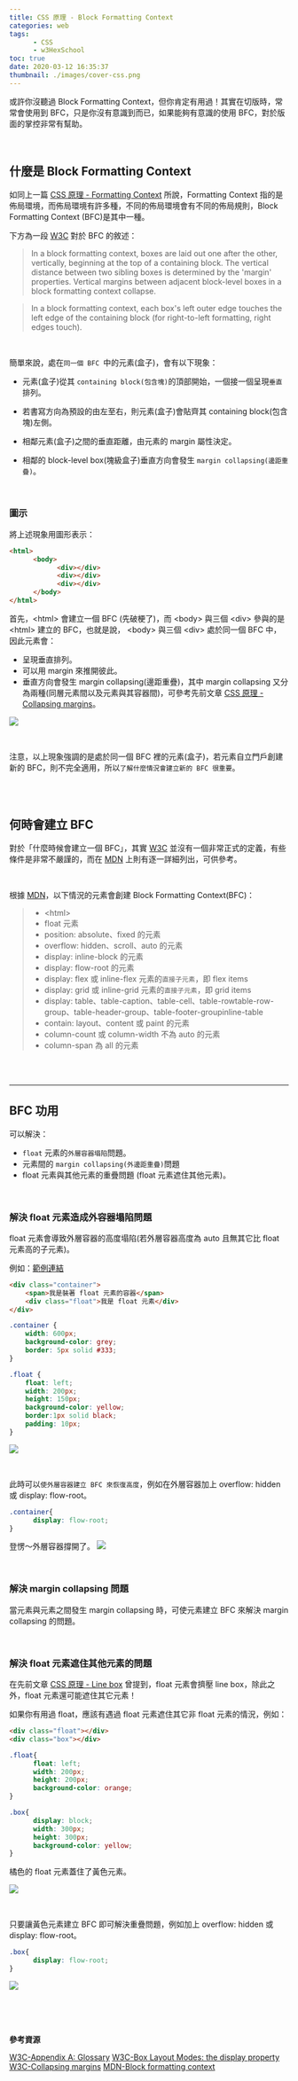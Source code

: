 ```yaml
---
title: CSS 原理 - Block Formatting Context
categories: web
tags: 
      - CSS
      - w3HexSchool
toc: true
date: 2020-03-12 16:35:37
thumbnail: ./images/cover-css.png
---
```


或許你沒聽過 Block Formatting Context，但你肯定有用過！其實在切版時，常常會使用到 BFC，只是你沒有意識到而已，如果能夠有意識的使用 BFC，對於版面的掌控非常有幫助。

<!-- more -->

<br>

## 什麼是 Block Formatting Context

如同上一篇 [CSS 原理 - Formatting Context](https://yachen168.github.io/article/Formatting-context.html#more) 所說，Formatting Context 指的是佈局環境，而佈局環境有許多種，不同的佈局環境會有不同的佈局規則，Block Formatting Context (BFC)是其中一種。

下方為一段 [W3C](https://www.w3.org/TR/CSS21/visuren.html#block-formatting) 對於 BFC 的敘述：
> In a block formatting context, boxes are laid out one after the other, vertically, beginning at the top of a containing block. The vertical distance between two sibling boxes is determined by the 'margin' properties. Vertical margins between adjacent block-level boxes in a block formatting context collapse.

> In a block formatting context, each box's left outer edge touches the left edge of the containing block (for right-to-left formatting, right edges touch).

<br>

簡單來說，處在`同一個 BFC `中的元素(盒子)，會有以下現象：
* 元素(盒子)從其 `containing block(包含塊)`的頂部開始，一個接一個呈現`垂直`排列。

* 若書寫方向為預設的由左至右，則元素(盒子)會貼齊其 containing block(包含塊)左側。

* 相鄰元素(盒子)之間的垂直距離，由元素的 margin 屬性決定。

* 相鄰的 block-level box(塊級盒子)垂直方向會發生 `margin collapsing(邊距重疊)`。

<br>

### 圖示
將上述現象用圖形表示：
```html
<html>
      <body>
            <div></div>
            <div></div>
            <div></div>
      </body>
</html>
```

首先，\<html> 會建立一個 BFC (先破梗了)，而 \<body> 與三個 \<div> 參與的是 \<html> 建立的 BFC，也就是說， \<body> 與三個 \<div> 處於同一個 BFC 中，因此元素會：
- 呈現垂直排列。
- 可以用 margin 來推開彼此。
- 垂直方向會發生 margin collapsing(邊距重疊)，其中 margin collapsing 又分為兩種(同層元素間以及元素與其容器間)，可參考先前文章 [CSS 原理 - Collapsing margins](https://yachen168.github.io/article/Collapsing-margins.html)。



![](./Block-formatting-context/BFC.png)

<br>

注意，以上現象強調的是處於同一個 BFC 裡的元素(盒子)，若元素自立門戶創建新的 BFC，則不完全適用，所以`了解什麼情況會建立新的 BFC 很重要`。

<br>
<br>

## 何時會建立 BFC 

對於「什麼時候會建立一個 BFC」，其實 [W3C](https://www.w3.org/TR/css-display-3/#block-formatting-context) 並沒有一個非常正式的定義，有些條件是非常不嚴謹的，而在 [MDN](https://developer.mozilla.org/zh-CN/docs/Web/Guide/CSS/Block_formatting_context) 上則有逐一詳細列出，可供參考。

<br>

根據 [MDN](https://developer.mozilla.org/zh-CN/docs/Web/Guide/CSS/Block_formatting_context)，以下情況的元素會創建 Block Formatting Context(BFC)：
>* \<html>
>* float 元素
>* position: absolute、fixed 的元素
>* overflow: hidden、scroll、auto 的元素
>* display: inline-block 的元素
>* display: flow-root 的元素
>* display: flex 或 inline-flex 元素的`直接子元素`，即 flex items
>* display: grid 或 inline-grid 元素的`直接子元素`，即 grid items
>* display: table、table-caption、table-cell、table-rowtable-row-group、table-header-group、table-footer-groupinline-table
>* contain: layout、content 或 paint 的元素
>* column-count 或 column-width 不為 auto 的元素
>* column-span 為 all 的元素


<br>
<br>

---

## BFC 功用

可以解決：
* `float` 元素的`外層容器塌陷`問題。
* 元素間的 `margin collapsing(外邊距重疊)`問題
* float 元素與其他元素的重疊問題 (float 元素遮住其他元素)。


<br>

### 解決 float 元素造成外容器塌陷問題

float 元素會導致外層容器的高度塌陷(若外層容器高度為 auto 且無其它比 float 元素高的子元素)。

例如：[範例連結](https://codepen.io/yachen/pen/wvambOK?editors=1100)
```html
<div class="container">
    <span>我是裝著 float 元素的容器</span>
    <div class="float">我是 float 元素</div>
</div>
```
```css
.container {
    width: 600px;
    background-color: grey;
    border: 5px solid #333;
}

.float {
    float: left;
    width: 200px;
    height: 150px;
    background-color: yellow;
    border:1px solid black;
    padding: 10px;
}    
```
![](./Block-formatting-context/float-1.png)


<br>

此時可以`使外層容器建立 BFC 來恢復高度`，例如在外層容器加上 overflow: hidden 或 display: flow-root。

```css
.container{
      display: flow-root;
}
```

登愣～外層容器撐開了。
![](./Block-formatting-context/float-2.png)

<br>

### 解決 margin collapsing 問題
當元素與元素之間發生 margin collapsing 時，可使元素建立 BFC 來解決 margin collapsing 的問題。


<br>

### 解決 float 元素遮住其他元素的問題

在先前文章 [CSS 原理 - Line box](https://yachen168.github.io/article/LineBox.html) 曾提到，float 元素會擠壓 line box，除此之外，float 元素還可能遮住其它元素！
<br>

如果你有用過 float，應該有遇過 float 元素遮住其它非 float 元素的情況，例如：

```html
<div class="float"></div>
<div class="box"></div>
```

```css
.float{
      float: left;
      width: 200px;
      height: 200px;
      background-color: orange;
}

.box{
      display: block;
      width: 300px;
      height: 300px;
      background-color: yellow;
}
```

橘色的 float 元素蓋住了黃色元素。

![](./Block-formatting-context/float-3.png)

<br>

只要讓黃色元素建立 BFC 即可解決重疊問題，例如加上 overflow: hidden 或 display: flow-root。


```css
.box{
      display: flow-root;
}
```
![](./Block-formatting-context/float-4.png)


<br>
<br>
<br>

<b>參考資源</b>

[W3C-Appendix A: Glossary](https://www.w3.org/TR/css-display-3/#glossary)
[W3C-Box Layout Modes: the display property](https://www.w3.org/TR/css-display-3/#the-display-properties)
[W3C-Collapsing margins](https://www.w3.org/TR/CSS21/box.html#collapsing-margins)
[MDN-Block formatting context](https://developer.mozilla.org/en-US/docs/Web/Guide/CSS/Block_formatting_context)

